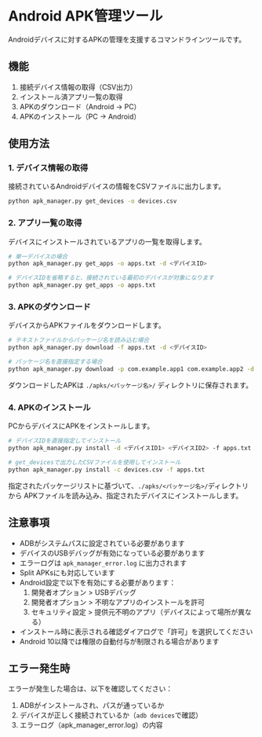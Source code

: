 # Android APK管理ツール

Androidデバイスに対するAPKの管理を支援するコマンドラインツールです。

## 機能

1. 接続デバイス情報の取得（CSV出力）
2. インストール済アプリ一覧の取得
3. APKのダウンロード（Android → PC）
4. APKのインストール（PC → Android）

## 使用方法

### 1. デバイス情報の取得

接続されているAndroidデバイスの情報をCSVファイルに出力します。

```bash
python apk_manager.py get_devices -o devices.csv
```

### 2. アプリ一覧の取得

デバイスにインストールされているアプリの一覧を取得します。

```bash
# 単一デバイスの場合
python apk_manager.py get_apps -o apps.txt -d <デバイスID>

# デバイスIDを省略すると、接続されている最初のデバイスが対象になります
python apk_manager.py get_apps -o apps.txt
```

### 3. APKのダウンロード

デバイスからAPKファイルをダウンロードします。

```bash
# テキストファイルからパッケージ名を読み込む場合
python apk_manager.py download -f apps.txt -d <デバイスID>

# パッケージ名を直接指定する場合
python apk_manager.py download -p com.example.app1 com.example.app2 -d <デバイスID>
```

ダウンロードしたAPKは `./apks/<パッケージ名>/` ディレクトリに保存されます。

### 4. APKのインストール

PCからデバイスにAPKをインストールします。

```bash
# デバイスIDを直接指定してインストール
python apk_manager.py install -d <デバイスID1> <デバイスID2> -f apps.txt

# get_devicesで出力したCSVファイルを使用してインストール
python apk_manager.py install -c devices.csv -f apps.txt
```

指定されたパッケージリストに基づいて、`./apks/<パッケージ名>/`ディレクトリから
APKファイルを読み込み、指定されたデバイスにインストールします。

## 注意事項

- ADBがシステムパスに設定されている必要があります
- デバイスのUSBデバッグが有効になっている必要があります
- エラーログは `apk_manager_error.log` に出力されます
- Split APKsにも対応しています
- Android設定で以下を有効にする必要があります：
  1. 開発者オプション > USBデバッグ
  2. 開発者オプション > 不明なアプリのインストールを許可
  3. セキュリティ設定 > 提供元不明のアプリ（デバイスによって場所が異なる）
- インストール時に表示される確認ダイアログで「許可」を選択してください
- Android 10以降では権限の自動付与が制限される場合があります

## エラー発生時

エラーが発生した場合は、以下を確認してください：

1. ADBがインストールされ、パスが通っているか
2. デバイスが正しく接続されているか（`adb devices`で確認）
3. エラーログ（apk_manager_error.log）の内容